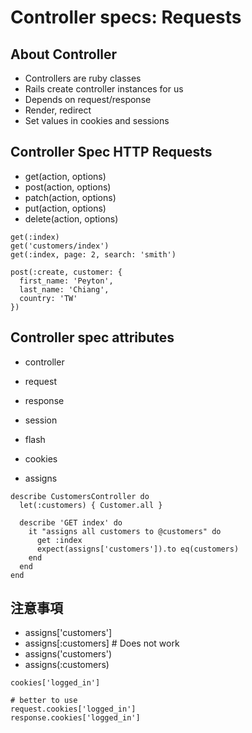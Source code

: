 # Controller specs: Requests

## About Controller

- Controllers are ruby classes
- Rails create controller instances for us
- Depends on request/response
- Render, redirect
- Set values in cookies and sessions

## Controller Spec HTTP Requests

- get(action, options)
- post(action, options)
- patch(action, options)
- put(action, options)
- delete(action, options)

```
get(:index)
get('customers/index')
get(:index, page: 2, search: 'smith')

post(:create, customer: {
  first_name: 'Peyton',
  last_name: 'Chiang',
  country: 'TW'
})
```

## Controller spec attributes

- controller
- request
- response

- session
- flash
- cookies
- assigns

```
describe CustomersController do
  let(:customers) { Customer.all }

  describe 'GET index' do
    it "assigns all customers to @customers" do
      get :index
      expect(assigns['customers']).to eq(customers)
    end
  end
end
```

## 注意事項

- assigns['customers']
- assigns[:customers] # Does not work
- assigns('customers')
- assigns(:customers)

```
cookies['logged_in']

# better to use
request.cookies['logged_in']
response.cookies['logged_in']
```
